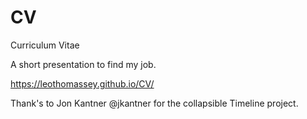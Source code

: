 # CV
Curriculum Vitae

A short presentation to find my job.

https://leothomassey.github.io/CV/

Thank's to Jon Kantner @jkantner for the collapsible Timeline project.
